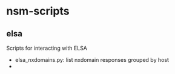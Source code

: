 # nsm-scripts

## elsa
Scripts for interacting with ELSA
 - elsa_nxdomains.py: list nxdomain responses grouped by host
 - 
